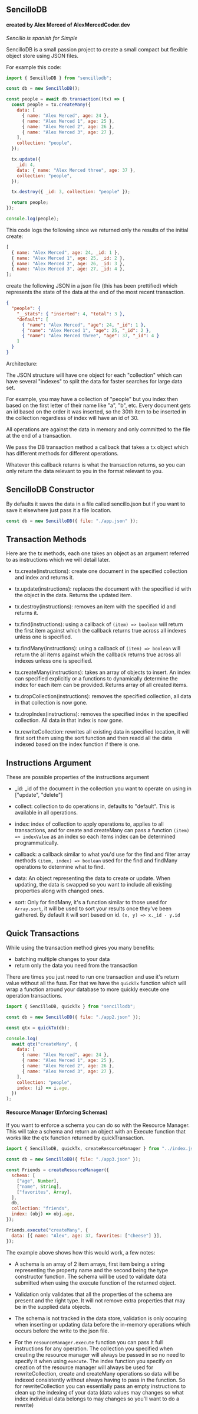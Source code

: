 ## SencilloDB

#### created by Alex Merced of AlexMercedCoder.dev

_Sencillo is spanish for Simple_

SencilloDB is a small passion project to create a small compact but flexible object store using JSON files.

For example this code:

```js
import { SencilloDB } from "sencillodb";

const db = new SencilloDB();

const people = await db.transaction((tx) => {
  const people = tx.createMany({
    data: [
      { name: "Alex Merced", age: 24 },
      { name: "Alex Merced 1", age: 25 },
      { name: "Alex Merced 2", age: 26 },
      { name: "Alex Merced 3", age: 27 },
    ],
    collection: "people",
  });

  tx.update({
    _id: 4,
    data: { name: "Alex Merced three", age: 37 },
    collection: "people",
  });

  tx.destroy({ _id: 3, collection: "people" });

  return people;
});

console.log(people);
```

This code logs the following since we returned only the results of the initial create:

```js
[
  { name: "Alex Merced", age: 24, _id: 1 },
  { name: "Alex Merced 1", age: 25, _id: 2 },
  { name: "Alex Merced 2", age: 26, _id: 3 },
  { name: "Alex Merced 3", age: 27, _id: 4 },
];
```

create the following JSON in a json file (this has been prettified) which represents the state of the data at the end of the most recent transaction.

```json
{
  "people": {
    "__stats": { "inserted": 4, "total": 3 },
    "default": [
      { "name": "Alex Merced", "age": 24, "_id": 1 },
      { "name": "Alex Merced 1", "age": 25, "_id": 2 },
      { "name": "Alex Merced three", "age": 37, "_id": 4 }
    ]
  }
}
```

Architecture:

The JSON structure will have one object for each "collection" which can have several "indexes" to split the data for faster searches for large data set.

For example, you may have a collection of "people" but you index then based on the first letter of their name like "a", "b", etc. Every document gets an id based on the order it was inserted, so the 30th item to be inserted in the collection regardless of index will have an id of 30.

All operations are against the data in memory and only committed to the file at the end of a transaction.

We pass the DB transaction method a callback that takes a `tx` object which has different methods for different operations.

Whatever this callback returns is what the transaction returns, so you can only return the data relevant to you in the format relevant to you.

## SencilloDB Constructor

By defaults it saves the data in a file called sencillo.json but if you want to save it elsewhere just pass it a file location.

```js
const db = new SencilloDB({ file: "./app.json" });
```

## Transaction Methods

Here are the tx methods, each one takes an object as an argument referred to as instructions which we will detail later.

- tx.create(instructions): create one document in the specified collection and index and returns it.

- tx.update(instructions): replaces the document with the specified id with the object in the data. Returns the updated item.

- tx.destroy(instructions): removes an item with the specified id and returns it.

- tx.find(instructions): using a callback of `(item) => boolean` will return the first item against which the callback returns true across all indexes unless one is specified.

- tx.findMany(instructions): using a callback of `(item) => boolean` will return the all items against which the callback returns true across all indexes unless one is specified.

- tx.createMany(instructions): takes an array of objects to insert. An index can specified explicitly or a functions to dynamically determine the index for each item can be provided. Returns array of all created items.

- tx.dropCollection(instructions): removes the specified collection, all data in that collection is now gone.

- tx.dropIndex(instructions): removes the specified index in the specified collection. All data in that index is now gone.

- tx.rewriteCollection: rewrites all existing data in specified location, it will first sort them using the sort function and then readd all the data indexed based on the index function if there is one.

## Instructions Argument

These are possible properties of the instructions argument

- \_id: \_id of the document in the collection you want to operate on using in ["update", "delete"]

- collect: collection to do operations in, defaults to "default". This is available in all operations.

- index: index of collection to apply operations to, applies to all transactions, and for create and createMany can pass a function `(item) => indexValue` as an index so each items index can be determined programmatically.

- callback: a callback similar to what you'd use for the find and filter array methods `(item, index) => boolean` used for the find and findMany operations to determine what to find.

- data: An object representing the data to create or update. When updating, the data is swapped so you want to include all existing properties along with changed ones.

- sort: Only for findMany, it's a function similar to those used for `Array.sort`, it will be used to sort your results once they've been gathered. By default it will sort based on id. `(x, y) => x._id - y.id`

## Quick Transactions

While using the transaction method gives you many benefits:

- batching multiple changes to your data
- return only the data you need from the transaction

There are times you just need to run one transaction and use it's return value without all the fuss. For that we have the `quickTx` function which will wrap a function around your database to more quickly execute one operation transactions.

```js
import { SencilloDB, quickTx } from "sencillodb";

const db = new SencilloDB({ file: "./app2.json" });

const qtx = quickTx(db);

console.log(
  await qtx("createMany", {
    data: [
      { name: "Alex Merced", age: 24 },
      { name: "Alex Merced 1", age: 25 },
      { name: "Alex Merced 2", age: 26 },
      { name: "Alex Merced 3", age: 27 },
    ],
    collection: "people",
    index: (i) => i.age,
  })
);
```

#### Resource Manager (Enforcing Schemas)

If you want to enforce a schema you can do so with the Resource Manager. This will take a schema and return an object with an Execute function that works like the qtx function returned by quickTransaction.

```js
import { SencilloDB, quickTx, createResourceManager } from "../index.js";

const db = new SencilloDB({ file: "./app3.json" });

const Friends = createResourceManager({
  schema: [
    ["age", Number],
    ["name", String],
    ["favorites", Array],
  ],
  db,
  collection: "friends",
  index: (obj) => obj.age,
});

Friends.execute("createMany", {
  data: [{ name: "Alex", age: 37, favorites: ["cheese"] }],
});
```

The example above shows how this would work, a few notes:

- A schema is an array of 2 item arrays, first item being a string representing the property name and the second being the type constructor function. The schema will be used to validate data submitted when using the execute function of the returned object.

- Validation only validates that all the properties of the schema are present and the right type. It will not remove extra properties that may be in the supplied data objects.

- The schema is not tracked in the data store, validation is only occuring when inserting or updating data before the in-memory operations which occurs before the write to the json file.

- For the `resourceManager.execute` function you can pass it full instructions for any operation. The collection you specified when creating the resource manager will always be passed in so no need to specify it when using `execute`. The index function you specify on creation of the resource manager will always be used for rewriteCollection, create and createMany operations so data will be indexed consistently without always having to pass in the function. So for rewriteCollection you can essentially pass an empty instructions to clean up the indexing of your data (data values may changes so what index individual data belongs to may changes so you'll want to do a rewrite)
